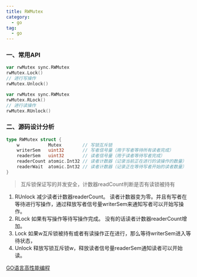 ```yaml
---
title: RWMutex
category:
  - go
tag:
  - go
---
```



### 一、常用API

```go
var rwMutex sync.RWMutex
rwMutex.Lock()
// 进行写操作
rwMutex.Unlock()

var rwMutex sync.RWMutex
rwMutex.RLock()
// 进行读操作
rwMutex.RUnlock()
```

### 二、源码设计分析

```go
type RWMutex struct {
	w           Mutex        // 写锁互斥锁
	writerSem   uint32       // 写者信号量（用于写者等待所有读者完成）
	readerSem   uint32       // 读者信号量（用于读者等待写者完成）
	readerCount atomic.Int32 // 读者计数器（记录当前正在进行的读操作的数量）
	readerWait  atomic.Int32 // 读者计数器（记录正在等待写者开始的读者数量）
}
```

> 互斥锁保证写的并发安全，计数器readCount判断是否有读锁被持有

1. RUnlock
	减少读者计数器readerCount。
	读者计数器变为零。并且有写者在等待进行写操作，通过释放写者信号量writerSem来通知写者可以开始写操作。
2. RLock
	如果有写操作等待写操作完成。
	没有的话读者计数器readerCount增加。
3. Lock
	如果w互斥锁被持有或者有读操作正在进行，那么等待writerSem进入等待状态，
4. Unlock
	释放写锁互斥锁w，释放读者信号量readerSem通知读者可以开始读。


[GO语言高性能编程](https://geektutu.com/post/high-performance-go.html)